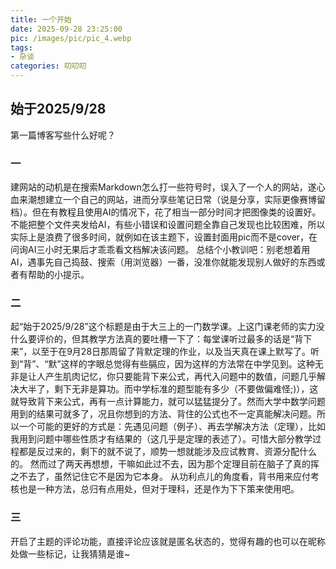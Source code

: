 ```yaml
---
title: 一个开始
date: 2025-09-28 23:25:00
pic: /images/pic/pic_4.webp
tags:
- 杂谈
categories: 叨叨叨
---
```

## 始于2025/9/28
第一篇博客写些什么好呢？
### 一
建网站的动机是在搜索Markdown怎么打一些符号时，误入了一个人的网站，遂心血来潮想建立一个自己的网站，进而分享些笔记日常（说是分享，实际更像赛博留档）。但在有教程且使用AI的情况下，花了相当一部分时间才把图像类的设置好。不能把整个文件夹发给AI，有些小错误和设置问题全靠自己发现也比较困难，所以实际上是浪费了很多时间，就例如在该主题下，设置封面用pic而不是cover，在问询AI三小时无果后才乖乖看文档解决该问题。
总结个小教训吧：别老想着用AI，遇事先自己捣鼓、搜索（用浏览器）一番，没准你就能发现别人做好的东西或者有帮助的小提示。
### 二
起“始于2025/9/28”这个标题是由于大三上的一门数学课。上这门课老师的实力没什么要评价的，但其教学方法真的要吐槽一下了：每堂课听过最多的话是“背下来”，以至于在9月28日那周留了背默定理的作业，以及当天真在课上默写了。听到“背”、“默”这样的字眼总觉得有些膈应，因为这样的方法常在中学见到。这种无非是让人产生肌肉记忆，你只要能背下来公式，再代入问题中的数值，问题几乎解决大半了，剩下无非是算功。而中学标准的题型能有多少（不要做偏难怪;)），这就导致背下来公式，再有一点计算能力，就可以猛猛提分了。然而大学中数学问题用到的结果可就多了，况且你想到的方法、背住的公式也不一定真能解决问题。所以一个可能的更好的方式是：先遇见问题（例子）、再去学解决方法（定理），比如我用到问题中哪些性质才有结果的（这几乎是定理的表述了）。可惜大部分教学过程都是反过来的，剩下的就不说了，顺势一想就能涉及应试教育、资源分配什么的。
然而过了两天再想想，干嘛如此过不去，因为那个定理目前在脑子了真的挥之不去了，虽然记住它不是因为它本身。
从功利点儿的角度看，背书用来应付考核也是一种方法，总归有点用处，但对于理科，还是作为下下策来使用吧。

### 三
开启了主题的评论功能，直接评论应该就是匿名状态的，觉得有趣的也可以在昵称处做一些标记，让我猜猜是谁~